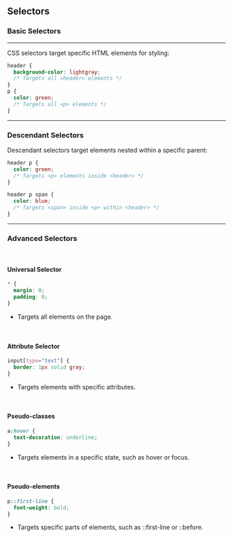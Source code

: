 ## Selectors

### Basic Selectors
---  

CSS selectors target specific <span class="emphasis">HTML elements</span> for styling:

```css
header {
  background-color: lightgray;
  /* Targets all <header> elements */
}
p {
  color: green;
  /* Targets all <p> elements */
}
```

---

### Descendant Selectors
 

Descendant selectors target elements nested within a specific parent:

```css
header p {
  color: green;
  /* Targets <p> elements inside <header> */
}

header p span {
  color: blue;
  /* Targets <span> inside <p> within <header> */
}
```
---
### Advanced Selectors
 
<br>

#### Universal Selector 

```css
* {
  margin: 0;
  padding: 0;
}
```

- Targets all elements on the page.

<br>

#### Attribute Selector

```css
input[type="text"] {
  border: 1px solid gray;
}
```

- Targets elements with specific attributes.

<br>

#### Pseudo-classes

```css
a:hover {
  text-decoration: underline;
}
```

- Targets elements in a specific state, such as <span class="emphasis">hover</span> or <span class="secondEmphasis">focus</span>.

<br>

#### Pseudo-elements

```css
p::first-line {
  font-weight: bold;
}
```

- Targets specific parts of elements, such as <span class="secondEmphasis">::first-line</span> or <span class="secondEmphasis">::before</span>.

